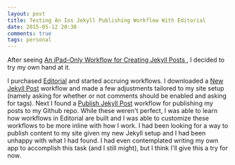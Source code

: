 ```yaml
---
layout: post
title: Testing An Ios Jekyll Publishing Workflow With Editorial
date: 2015-05-12 20:30
comments: true
tags: personal
---
```


After seeing [An iPad-Only Workflow for Creating Jekyll Posts ](http://thenewsprint.co/2015/01/29/an-ipadonly-workflow-for-creating-jekyll-posts/), I decided to try my own hand at it.

I purchased [Editorial](https://itunes.apple.com/us/app/editorial/id673907758?mt=8&uo=6&at=11lLcw&ct=) and started accruing workflows. I downloaded a [New Jekyll Post](http://www.editorial-workflows.com/workflow/5819088383246336/lqX-GDUYaP4) workflow and made a few adjustments tailored to my site setup (namely asking for whether or not comments should be enabled and asking for tags). Next I found a [Publish Jekyll Post](http://www.editorial-workflows.com/workflow/5804054252879872/Ha5rVbz1fvM) workflow for publishing my posts to my Github repo. While these weren't perfect, I was able to learn how workflows in Editorial are built and I was able to customize these workflows to be more inline with how I work. I had been looking for a way to publish content to my site given my new Jekyll setup and I had been unhappy with what I had found. I had even contemplated writing my own app to accomplish this task (and I still might), but I think I'll give this a try for now.